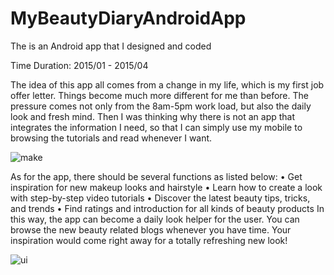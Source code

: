 # MyBeautyDiaryAndroidApp
The is an Android app that I designed and coded

Time Duration: 2015/01 - 2015/04

The idea of this app all comes from a change in my life, which is my first job offer letter. Things become much more different for me than before. The pressure comes not only from the 8am-5pm work load, but also the daily look and fresh mind.
Then I was thinking why there is not an app that integrates the information I need, so that I can simply use my mobile to browsing the tutorials and read whenever I want.

![make](https://user-images.githubusercontent.com/36559714/36507299-190276dc-170e-11e8-9564-53fef33b30c8.png)

As for the app, there should be several functions as listed below:
• Get inspiration for new makeup looks and hairstyle
• Learn how to create a look with step-by-step video tutorials
• Discover the latest beauty tips, tricks, and trends
• Find ratings and introduction for all kinds of beauty products
In this way, the app can become a daily look helper for the user. You can browse the new beauty related blogs whenever you have time. Your inspiration would come right away for a totally refreshing new look!

![ui](https://user-images.githubusercontent.com/36559714/36507191-d6286fb0-170d-11e8-9f22-7c32d8393b3f.png)
